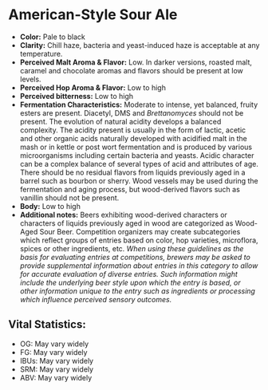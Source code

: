 # American-Style Sour Ale

- **Color:** Pale to black
- **Clarity:** Chill haze, bacteria and yeast-induced haze is acceptable at any temperature.
- **Perceived Malt Aroma & Flavor:** Low. In darker versions, roasted malt, caramel and chocolate aromas and flavors should be present at low levels.
- **Perceived Hop Aroma & Flavor:** Low to high
- **Perceived bitterness:** Low to high
- **Fermentation Characteristics:** Moderate to intense, yet balanced, fruity esters are present. Diacetyl, DMS and _Brettanomyces_ should not be present. The evolution of natural acidity develops a balanced complexity. The acidity present is usually in the form of lactic, acetic and other organic acids naturally developed with acidified malt in the mash or in kettle or post wort fermentation and is produced by various microorganisms including certain bacteria and yeasts. Acidic character can be a complex balance of several types of acid and attributes of age. There should be no residual flavors from liquids previously aged in a barrel such as bourbon or sherry. Wood vessels may be used during the fermentation and aging process, but wood-derived flavors such as vanillin should not be present.
- **Body:** Low to high
- **Additional notes:** Beers exhibiting wood-derived characters or characters of liquids previously aged in wood are categorized as Wood-Aged Sour Beer. Competition organizers may create subcategories which reflect groups of entries based on color, hop varieties, microflora, spices or other ingredients, etc. _When using these guidelines as the basis for evaluating entries at competitions, brewers may be asked to provide supplemental information about entries in this category to allow for accurate evaluation of diverse entries. Such information might include the underlying beer style upon which the entry is based, or other information unique to the entry such as ingredients or processing which influence perceived sensory outcomes._

## Vital Statistics:

- OG: May vary widely
- FG: May vary widely 
- IBUs: May vary widely
- SRM: May vary widely
- ABV: May vary widely
